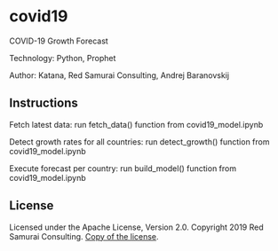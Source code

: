 # covid19
COVID-19 Growth Forecast

Technology: Python, Prophet

Author: Katana, Red Samurai Consulting, Andrej Baranovskij

## Instructions

Fetch latest data: run fetch_data() function from covid19_model.ipynb

Detect growth rates for all countries: run detect_growth() function from covid19_model.ipynb

Execute forecast per country: run build_model() function from covid19_model.ipynb

## License

Licensed under the Apache License, Version 2.0. Copyright 2019 Red Samurai Consulting. [Copy of the license](https://github.com/katanaml/covid19/blob/master/LICENSE).
